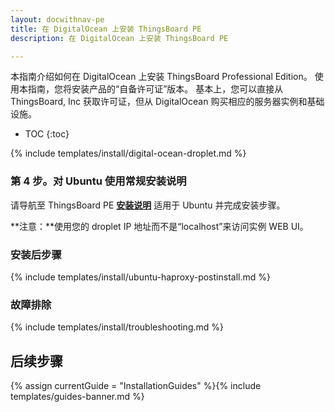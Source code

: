 ```yaml
---
layout: docwithnav-pe
title: 在 DigitalOcean 上安装 ThingsBoard PE
description: 在 DigitalOcean 上安装 ThingsBoard PE

---
```


本指南介绍如何在 DigitalOcean 上安装 ThingsBoard Professional Edition。
使用本指南，您将安装产品的“自备许可证”版本。
基本上，您可以直接从 ThingsBoard, Inc 获取许可证，但从 DigitalOcean 购买相应的服务器实例和基础设施。

* TOC
{:toc}


{% include templates/install/digital-ocean-droplet.md %}

### 第 4 步。对 Ubuntu 使用常规安装说明

请导航至 ThingsBoard PE [**安装说明**](/docs/user-guide/install/pe/ubuntu/)
适用于 Ubuntu 并完成安装步骤。

**注意：**使用您的 droplet IP 地址而不是“localhost”来访问实例 WEB UI。

### 安装后步骤

{% include templates/install/ubuntu-haproxy-postinstall.md %}

### 故障排除

{% include templates/install/troubleshooting.md %}

## 后续步骤

{% assign currentGuide = "InstallationGuides" %}{% include templates/guides-banner.md %}